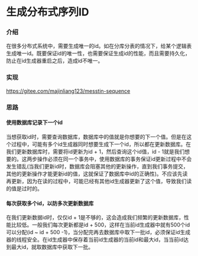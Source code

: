 # 生成分布式序列ID

### 介绍
在很多分布式系统中，需要生成唯一的id。如在分库分表的情况下，给某个逻辑表生成唯一id。既要保证id的唯一性，也需要保证生成id的性能，而且需要持久化，防止在id生成器重启之后，造成id不唯一。

### 实现
https://gitee.com/majinliang123/messtin-sequence

### 思路

#### 使用数据库记录下一个id
当想获取id时，需要查询数据库，数据库中的值就是你想要的下一个值。但是在这个过程中，可能有多个id生成器同时想要生成下一个id，所以都在更新数据库。在我们更新数据库时，需要将id更新为id + 1，然后查询这个id值，id - 1就是我们想要的。这两步操作必须在同一个事务中，使用数据库的事务保证id更新过程中不会发生错乱(当我们更新id时，数据库会阻塞其他的更新操作，直到我们事务提交，其他的更新操作才能更新id的值，这就保证了数据库中id的正确性)。不应该先读再更新，因为在读的过程中，可能已经有其他id生成器更新了这个值，导致我们读的值是过时的。

#### 每次获取多个id，以防多次更新数据库
在我们更新数据id时，仅仅id + 1是不够的，这会造成我们频繁的更新数据库，性能比较低。一般我们每次更新都是id + 500，这样在当前id生成器中就有500个id可以分配(id ~ id + 500 -1)，当分配完再去数据库中取下一批id，必须保证id生成器的线程安全。在id生成器中保存着当前id生成器的当前id和最大id，当当前id达到最大id，就取数据库中获取下一批。
